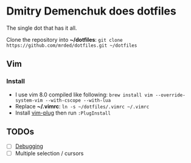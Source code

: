 # Dmitry Demenchuk does dotfiles
The single dot that has it all.

Clone the repository into **~/dotfiles**: `git clone https://github.com/mrded/dotfiles.git ~/dotfiles`

## Vim

### Install 
- I use vim 8.0 compiled like following: `brew install vim --override-system-vim --with-cscope --with-lua`
- Replace **~/.vimrc**: `ln -s ~/dotfiles/.vimrc ~/.vimrc`
- Install [vim-plug](https://github.com/junegunn/vim-plug) then run `:PlugInstall`

## TODOs
- [ ] [Debugging](https://github.com/joonty/vdebug)
- [ ] Multiple selection / cursors
